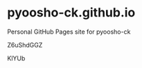# pyoosho-ck.github.io
Personal GitHub Pages site for pyoosho-ck






































































Z6uShdGGZ

KlYUb
